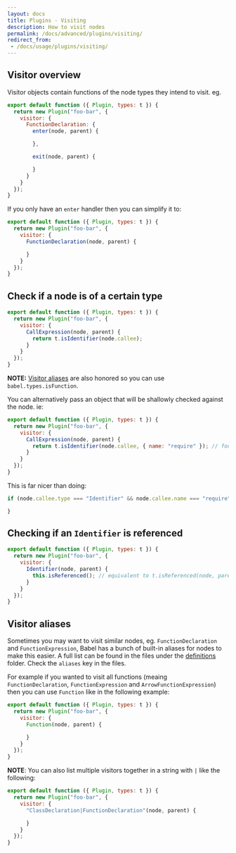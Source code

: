 ```yaml
---
layout: docs
title: Plugins - Visiting
description: How to visit nodes
permalink: /docs/advanced/plugins/visiting/
redirect_from:
 - /docs/usage/plugins/visiting/
---
```


## Visitor overview

Visitor objects contain functions of the node types they intend to visit. eg.

```javascript
export default function ({ Plugin, types: t }) {
  return new Plugin("foo-bar", {
    visitor: {
      FunctionDeclaration: {
        enter(node, parent) {

        },

        exit(node, parent) {

        }
      }
    }
  });
}
```

If you only have an `enter` handler then you can simplify it to:

```javascript
export default function ({ Plugin, types: t }) {
  return new Plugin("foo-bar", {
    visitor: {
      FunctionDeclaration(node, parent) {

      }
    }
  });
}
```

## Check if a node is of a certain type

```javascript
export default function ({ Plugin, types: t }) {
  return new Plugin("foo-bar", {
    visitor: {
      CallExpression(node, parent) {
        return t.isIdentifier(node.callee);
      }
    }
  });
}
```

**NOTE:** [Visitor aliases](#visitor-aliases) are also honored so you can use `babel.types.isFunction`.

You can alternatively pass an object that will be shallowly checked against the node. ie:

```javascript
export default function ({ Plugin, types: t }) {
  return new Plugin("foo-bar", {
    visitor: {
      CallExpression(node, parent) {
        return t.isIdentifier(node.callee, { name: "require" }); // found a require call!
      }
    }
  });
}
```

This is far nicer than doing:

```javascript
if (node.callee.type === "Identifier" && node.callee.name === "require") {

}
```

## Checking if an `Identifier` is referenced

```javascript
export default function ({ Plugin, types: t }) {
  return new Plugin("foo-bar", {
    visitor: {
      Identifier(node, parent) {
        this.isReferenced(); // equivalent to t.isReferenced(node, parent);
      }
    }
  });
}
```

## Visitor aliases

Sometimes you may want to visit similar nodes, eg. `FunctionDeclaration` and `FunctionExpression`,
Babel has a bunch of built-in aliases for nodes to make this easier. A full list can be found in the files under the [definitions](https://github.com/babel/babel/tree/master/packages/babel/src/types/definitions) folder. Check the `aliases` key in the files.

For example if you wanted to visit all functions (meaing `FunctionDeclaration`, `FunctionExpression` and `ArrowFunctionExpression`) then you can use `Function` like in the following example:

```javascript
export default function ({ Plugin, types: t }) {
  return new Plugin("foo-bar", {
    visitor: {
      Function(node, parent) {

      }
    }
  });
}
```

**NOTE**: You can also list multiple visitors together in a string with `|` like the following:

```javascript
export default function ({ Plugin, types: t }) {
  return new Plugin("foo-bar", {
    visitor: {
      "ClassDeclaration|FunctionDeclaration"(node, parent) {

      }
    }
  });
}
```
